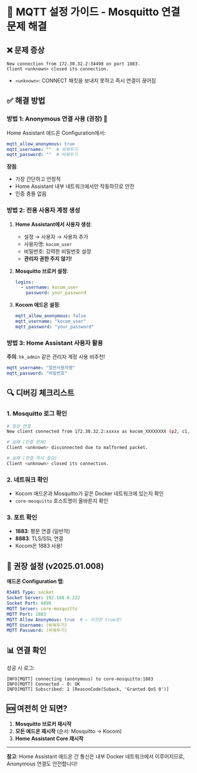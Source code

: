 # 🔧 MQTT 설정 가이드 - Mosquitto 연결 문제 해결

## ❌ 문제 증상
```
New connection from 172.30.32.2:34498 on port 1883.
Client <unknown> closed its connection.
```
- `<unknown>`: CONNECT 패킷을 보내지 못하고 즉시 연결이 끊어짐

## ✅ 해결 방법

### 방법 1: Anonymous 연결 사용 (권장) 🎯

Home Assistant 애드온 Configuration에서:
```yaml
mqtt_allow_anonymous: true
mqtt_username: ""  # 비워두기
mqtt_password: ""  # 비워두기
```

**장점**: 
- 가장 간단하고 안정적
- Home Assistant 내부 네트워크에서만 작동하므로 안전
- 인증 충돌 없음

### 방법 2: 전용 사용자 계정 생성

1. **Home Assistant에서 사용자 생성**:
   - 설정 → 사용자 → 사용자 추가
   - 사용자명: `kocom_user`
   - 비밀번호: 강력한 비밀번호 설정
   - **관리자 권한 주지 않기!**

2. **Mosquitto 브로커 설정**:
   ```yaml
   logins:
     - username: kocom_user
       password: your_password
   ```

3. **Kocom 애드온 설정**:
   ```yaml
   mqtt_allow_anonymous: false
   mqtt_username: "kocom_user"
   mqtt_password: "your_password"
   ```

### 방법 3: Home Assistant 사용자 활용

**주의**: `hk_admin` 같은 관리자 계정 사용 비추천!

```yaml
mqtt_username: "일반사용자명"
mqtt_password: "비밀번호"
```

## 🔍 디버깅 체크리스트

### 1. Mosquitto 로그 확인
```bash
# 정상 연결
New client connected from 172.30.32.2:xxxxx as kocom_XXXXXXXX (p2, c1, k60)

# 실패 (인증 문제)
Client <unknown> disconnected due to malformed packet.

# 실패 (연결 즉시 끊김)
Client <unknown> closed its connection.
```

### 2. 네트워크 확인
- Kocom 애드온과 Mosquitto가 같은 Docker 네트워크에 있는지 확인
- `core-mosquitto` 호스트명이 올바른지 확인

### 3. 포트 확인
- **1883**: 평문 연결 (일반적)
- **8883**: TLS/SSL 연결
- Kocom은 1883 사용!

## 🚀 권장 설정 (v2025.01.008)

**애드온 Configuration 탭**:
```yaml
RS485 Type: socket
Socket Server: 192.168.0.222
Socket Port: 8899
MQTT Server: core-mosquitto
MQTT Port: 1883
MQTT Allow Anonymous: true  # ← 이것만 true로!
MQTT Username: (비워두기)
MQTT Password: (비워두기)
```

## 📊 연결 확인

성공 시 로그:
```
INFO[MQTT] connecting (anonymous) to core-mosquitto:1883
INFO[MQTT] Connected - 0: OK
INFO[MQTT] Subscribed: 1 [ReasonCode(Suback, 'Granted QoS 0')]
```

## 🆘 여전히 안 되면?

1. **Mosquitto 브로커 재시작**
2. **모든 애드온 재시작** (순서: Mosquitto → Kocom)
3. **Home Assistant Core 재시작**

---

**참고**: Home Assistant 애드온 간 통신은 내부 Docker 네트워크에서 이루어지므로, Anonymous 연결도 안전합니다!